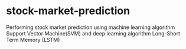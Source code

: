 # stock-market-prediction
Performing stock market prediction using machine learning algorithm Support Vector Machine(SVM) and deep learning algorithm Long-Short Term Memory (LSTM)
